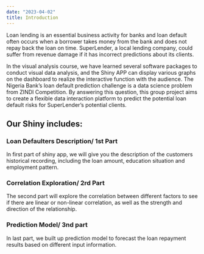 ```yaml
---
date: "2023-04-02"
title: Introduction
---
```


Loan lending is an essential business activity for banks and loan default often occurs when a borrower takes money from the bank and does not repay back the loan on time. SuperLender, a local lending company, could suffer from revenue damage if it has incorrect predictions about its clients.

In the visual analysis course, we have learned several software packages to conduct visual data analysis, and the Shiny APP can display various graphs on the dashboard to realize the interactive function with the audience. The Nigeria Bank’s loan default prediction challenge is a data science problem from ZINDI Competition. By answering this question, this group project aims to create a flexible data interaction platform to predict the potential loan default risks for SuperLender’s potential clients.

## Our Shiny includes:

### Loan Defaulters Description/ 1st Part

In first part of shiny app, we will  give you the description of the customers historical recording, including the loan amount,  education situation and employment pattern.

### Correlation Exploration/ 2rd Part

The second part will explore the correlation between different factors to see if there are linear or non-linear correlation, as well as the strength and direction of the relationship.

### Prediction Model/ 3nd part

In last part, we built up prediction model to forecast the loan repayment results based on different input information.